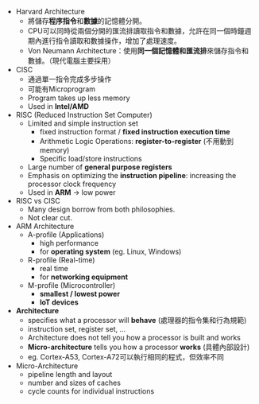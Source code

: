 
* Harvard Architecture
	* 將儲存**程序指令**和**數據**的記憶體分開。
	* CPU可以同時從兩個分開的匯流排讀取指令和數據，允許在同一個時鐘週期內進行指令讀取和數據操作，增加了處理速度。
	* Von Neumann Architecture：使用**同一個記憶體和匯流排**來儲存指令和數據。（現代電腦主要採用）
* CISC
	* 通過單一指令完成多步操作
	* 可能有Microprogram
	* Program takes up less memory
	* Used in **Intel/AMD**
* RISC (Reduced Instruction Set Computer)
	* Limited and simple instruction set
		* fixed instruction format / **fixed instruction execution time**
		* Arithmetic Logic Operations: **register-to-register** (不用動到memory)
		* Specific load/store instructions
	* Large number of **general purpose registers**
	* Emphasis on optimizing the **instruction pipeline**: increasing the processor clock frequency
	* Used in **ARM** → low power
* RISC vs CISC
	* Many design borrow from both philosophies.
	* Not clear cut.
* ARM Architecture
	* A-profile (Applications)
		* high performance
		* for **operating system** (eg. Linux, Windows)
	* R-profile (Real-time)
		* real time
		* for **networking equipment**
	* M-profile (Microcontroller)
		* **smallest / lowest power**
		* **IoT devices**
* **Architecture** 
	* specifies what a processor will **behave** (處理器的指令集和行為規範)
	* instruction set, register set, ...
	* Architecture does not tell you how a processor is built and works 
	* **Micro-architecture** tells you how a processor **works** (具體內部設計)
	* eg. Cortex-A53, Cortex-A72可以執行相同的程式，但效率不同
* Micro-Architecture
	* pipeline length and layout
	* number and sizes of caches
	* cycle counts for individual instructions